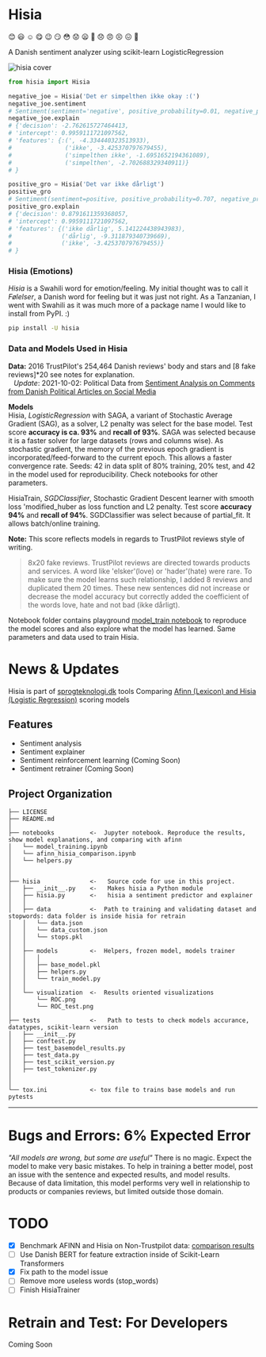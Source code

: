 Hisia
==============================

:blush: :smiley: :relaxed: :yum: :wink: :smirk: :flushed: :worried: :frowning: :triumph: :disappointed: :angry: :persevere: :confounded: :shit: 


A Danish sentiment analyzer using scikit-learn LogisticRegression

![hisia cover](cover_image.png)

```python
from hisia import Hisia

negative_joe = Hisia('Det er simpelthen ikke okay :(')
negative_joe.sentiment
# Sentiment(sentiment='negative', positive_probability=0.01, negative_probability=0.99)
negative_joe.explain
# {'decision': -2.762615727464413, 
# 'intercept': 0.9959111721097562, 
# 'features': {:(', -4.334440323513933),
#               ('ikke', -3.425370797679455), 
#               ('simpelthen ikke', -1.6951652194361089),
#               ('simpelthen', -2.702688329340911)}
# }

positive_gro = Hisia('Det var ikke dårligt')
positive_gro
# Sentiment(sentiment=positive, positive_probability=0.707, negative_probability=0.293)
positive_gro.explain
# {'decision': 0.8791611359368057, 
# 'intercept': 0.9959111721097562, 
# 'features': {('ikke dårlig', 5.141224438943983), 
#              ('dårlig', -9.311879340739669), 
#              ('ikke', -3.425370797679455)}
# }
```
### Hisia (Emotions)
_Hisia_ is a Swahili word for emotion/feeling. My initial thought was to call it _Følelser_, a Danish word for feeling but it was just not right. As a Tanzanian, I went with Swahili as it was much more of a package name I would like to install from PyPI. :) 

```bash
pip install -U hisia
```

### Data and Models Used in Hisia

**Data:** 2016 TrustPilot's 254,464 Danish reviews' body and stars and [8 fake reviews]*20 see notes for explanation.<br>
&ensp; _Update_: 2021-10-02: Political Data from [Sentiment Analysis on Comments from Danish Political Articles on Social Media](https://github.com/steffan267/Sentiment-Analysis-on-Danish-Social-Media)

**Models**<br>
Hisia, _LogisticRegression_ with SAGA, a variant of Stochastic Average Gradient (SAG), as a solver, L2 penalty was select for the base model. Test score **accuracy is ca. 93%** and **recall of 93%**. SAGA was selected because it is a faster solver for large datasets (rows and columns wise). As stochastic gradient, the memory of the previous epoch gradient is incorporated/feed-forward to the current epoch. This allows a faster convergence rate. Seeds: 42 in data split of 80% training, 20% test, and 42 in the model used for reproducibility. Check notebooks for other parameters.

HisiaTrain, _SGDClassifier_, Stochastic Gradient Descent learner with smooth loss 'modified_huber as loss function and L2 penalty. Test score **accuracy 94%** and **recall of 94%**. SGDClassifier was select because of partial_fit. It allows batch/online training.

**Note:** This score reflects models in regards to TrustPilot reviews style of writing.<br>
 > 8x20 fake reviews. TrustPilot reviews are directed towards products and services. A word like 'elsker'(love) or 'hader'(hate) were rare. To make sure the model learns such relationship, I added 8 reviews and duplicated them 20 times. These new sentences did not increase or decrease the model accuracy but correctly added the coefficient of the words love, hate and not bad (ikke dårligt). 

Notebook folder contains playground [model_train notebook](https://github.com/Proteusiq/hisia/blob/master/notebooks/model_training.ipynb) to reproduce the model scores and also explore what the model has learned. Same parameters and data used to train Hisia.


# News & Updates

Hisia is part of [sprogteknologi.dk](https://sprogteknologi.dk/dataset/hisia) tools
Comparing [Afinn (Lexicon) and Hisia (Logistic Regression)](https://github.com/Proteusiq/hisia/blob/master/notebooks/afinn_hisia_comparison.ipynb) scoring models


Features
--------
- Sentiment analysis
- Sentiment explainer
- Sentiment reinforcement learning (Coming Soon)
- Sentiment retrainer (Coming Soon)



Project Organization
------------

    ├── LICENSE
    ├── README.md         
    │
    ├── notebooks          <-  Jupyter notebook. Reproduce the results, show model explanations, and comparing with afinn
    │   └── model_training.ipynb
    │   └── afinn_hisia_comparison.ipynb
    │   └── helpers.py          
    │                         
    │
    ├── hisia              <-   Source code for use in this project.
    │   ├── __init__.py    <-   Makes hisia a Python module
    │   ├── hisia.py       <-   hisia a sentiment predictor and explainer
    │   │
    │   ├── data           <-  Path to training and validating dataset and stopwords: data folder is inside hisia for retrain
    │   │   └── data.json
    │   │   └── data_custom.json
    │   │   └── stops.pkl
    │   │
    │   ├── models         <-  Helpers, frozen model, models trainer
    │   │   │                 
    │   │   ├── base_model.pkl
    │   │   ├── helpers.py
    │   │   └── train_model.py
    │   │
    │   └── visualization  <-  Results oriented visualizations
    │       └── ROC.png
    │       └── ROC_test.png
    │
    ├── tests              <-   Path to tests to check models accurance, datatypes, scikit-learn version
    │   ├── __init__.py
    │   ├── conftest.py
    │   ├── test_basemodel_results.py
    │   ├── test_data.py
    │   ├── test_scikit_version.py
    │   ├── test_tokenizer.py  
    │
    │
    └── tox.ini            <- tox file to trains base models and run pytests


--------
# Bugs and Errors: 6% Expected Error
_"All models are wrong, but some are useful"_ There is no magic. Expect the model to make very basic mistakes. To help in training a better model, post an issue with the sentence and expected results, and model results. Because of data limitation, this model performs very well in relationship to products or companies reviews, but limited outside those domain.


# TODO
- [X] Benchmark AFINN and Hisia on Non-Trustpilot data: [comparison results](https://github.com/Proteusiq/hisia/blob/master/notebooks/afinn_hisia_comparison.ipynb)
- [ ] Use Danish BERT for feature extraction inside of Scikit-Learn Transformers
- [X] Fix path to the model issue
- [ ] Remove more useless words (stop_words)
- [ ] Finish HisiaTrainer

# Retrain and Test: For Developers
Coming Soon
